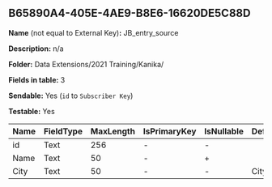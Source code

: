 ## B65890A4-405E-4AE9-B8E6-16620DE5C88D

**Name** (not equal to External Key)**:** JB_entry_source

**Description:** n/a

**Folder:** Data Extensions/2021 Training/Kanika/

**Fields in table:** 3

**Sendable:** Yes (`id` to `Subscriber Key`)

**Testable:** Yes

| Name | FieldType | MaxLength | IsPrimaryKey | IsNullable | DefaultValue |
| --- | --- | --- | --- | --- | --- |
| id | Text | 256 | - | - |  |
| Name | Text | 50 | - | + |  |
| City | Text | 50 | - | - | City |
